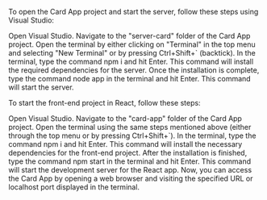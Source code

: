 To open the Card App project and start the server, follow these steps using Visual Studio:

Open Visual Studio.
Navigate to the "server-card" folder of the Card App project.
Open the terminal by either clicking on "Terminal" in the top menu and selecting "New Terminal" or by pressing Ctrl+Shift+` (backtick).
In the terminal, type the command npm i and hit Enter. This command will install the required dependencies for the server.
Once the installation is complete, type the command node app in the terminal and hit Enter. This command will start the server.

To start the front-end project in React, follow these steps:

Open Visual Studio.
Navigate to the "card-app" folder of the Card App project.
Open the terminal using the same steps mentioned above (either through the top menu or by pressing Ctrl+Shift+`).
In the terminal, type the command npm i and hit Enter. This command will install the necessary dependencies for the front-end project.
After the installation is finished, type the command npm start in the terminal and hit Enter. This command will start the development server for the React app.
Now, you can access the Card App by opening a web browser and visiting the specified URL or localhost port displayed in the terminal.


